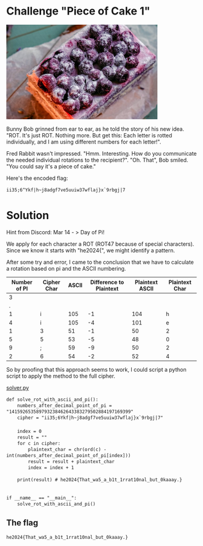 # Challenge "Piece of Cake 1"
<img src="banner.jpg" width="400px" alt="Banner Image" />

Bunny Bob grinned from ear to ear, as he told the story of his new idea. "ROT. It's just ROT. Nothing more. But get this: Each letter is rotted individually, and I am using different numbers for each letter!".

Fred Rabbit wasn't impressed. "Hmm. Interesting. How do you communicate the needed individual rotations to the recipient?".
"Oh. That", Bob smiled. "You could say it's a piece of cake."

Here's the encoded flag:

    ii35;6^Ykf|h~j8adgf7ve5uuiw37wflaj}x`9rbgj|7 


# Solution
Hint from Discord: Mar 14  - > Day of Pi!

We apply for each character a ROT (ROT47 because of special characters). Since we know it starts with "he2024{", we might identify a pattern.

After some try and error, I came to the conclusion that we have to calculate a rotation based on pi and the ASCII numbering.

|Number of PI|Cipher Char|ASCII|Difference to Plaintext|Plaintext ASCII|Plaintext Char|
| --- | --- | --- | --- | --- | --- |
|3| | | | | |
|.| | | | | |
|1|i|105|-1|104|h|
|4|i|105|-4|101|e|
|1|3|51|-1|50|2|
|5|5|53|-5|48|0|
|9|;|59|-9|50|2|
|2|6|54|-2|52|4|


So by proofing that this approach seems to work, I could script a python script to apply the method to the full cipher.

[solver.py](solver.py)

    def solve_rot_with_ascii_and_pi():
        numbers_after_decimal_point_of_pi = "141592653589793238462643383279502884197169399"
        cipher = "ii35;6Ykf|h~j8adgf7ve5uuiw37wflaj}x`9rbgj|7"

        index = 0
        result = ""
        for c in cipher:
            plaintext_char = chr(ord(c) - int(numbers_after_decimal_point_of_pi[index]))
            result = result + plaintext_char
            index = index + 1

        print(result) # he2024{That_wa5_a_b1t_1rrat10nal_but_0kaaay.}


    if __name__ == "__main__":
        solve_rot_with_ascii_and_pi()


## The flag
    he2024{That_wa5_a_b1t_1rrat10nal_but_0kaaay.}


